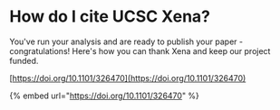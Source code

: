 # How do I cite UCSC Xena?

You've run your analysis and are ready to publish your paper - congratulations! Here's how you can thank Xena and keep our project funded.

[https://doi.org/10.1101/326470](https://doi.org/10.1101/326470)

{% embed url="https://doi.org/10.1101/326470" %}



